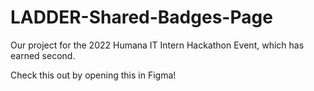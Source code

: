 # LADDER-Shared-Badges-Page
Our project for the 2022 Humana IT Intern Hackathon Event, which has earned second.

Check this out by opening this in Figma!
